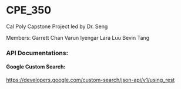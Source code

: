 # CPE_350
Cal Poly Capstone Project led by Dr. Seng

Members:
Garrett Chan
Varun Iyengar
Lara Luu
Bevin Tang

### API Documentations:
#### Google Custom Search:
https://developers.google.com/custom-search/json-api/v1/using_rest
